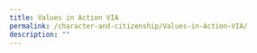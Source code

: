```yaml
---
title: Values in Action VIA
permalink: /character-and-citizenship/Values-in-Action-VIA/
description: ""
---
```

